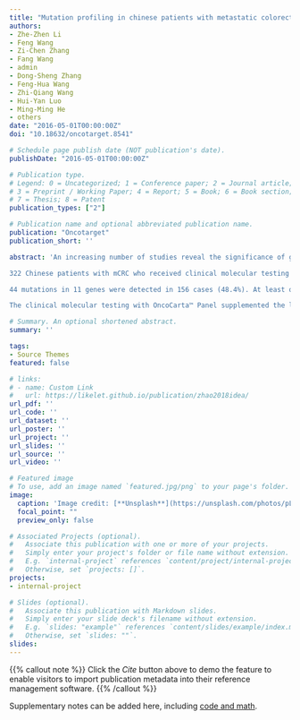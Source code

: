 ```yaml
---
title: "Mutation profiling in chinese patients with metastatic colorectal cancer and its correlation with clinicopathological features and anti-EGFR treatment response"
authors:
- Zhe-Zhen Li
- Feng Wang
- Zi-Chen Zhang
- Fang Wang
- admin
- Dong-Sheng Zhang
- Feng-Hua Wang
- Zhi-Qiang Wang
- Hui-Yan Luo
- Ming-Ming He
- others
date: "2016-05-01T00:00:00Z"
doi: "10.18632/oncotarget.8541"

# Schedule page publish date (NOT publication's date).
publishDate: "2016-05-01T00:00:00Z"

# Publication type.
# Legend: 0 = Uncategorized; 1 = Conference paper; 2 = Journal article;
# 3 = Preprint / Working Paper; 4 = Report; 5 = Book; 6 = Book section;
# 7 = Thesis; 8 = Patent
publication_types: ["2"]

# Publication name and optional abbreviated publication name.
publication: "Oncotarget"
publication_short: ''

abstract: 'An increasing number of studies reveal the significance of genetic markers in guiding target treatment and refining prognosis. This retrospective observational study aims to assess the mutation profile of metastatic colorectal cancer (mCRC) in Chinese population with the help of MassARRAY® technique platform and OncoCarta™ Panel.

322 Chinese patients with mCRC who received clinical molecular testing as part of their standard care were investigated. 80 patients received cetuximab palliative treatment. 238 common hot-spot mutations of 19 cancer related genes in the OncoCarta™ Panel were tested.

44 mutations in 11 genes were detected in 156 cases (48.4%). At least one mutation was identified in 38.5% (124/322) of all tested cases, two concomitant mutations in 9.0% (29/322) and three mutations in 3 cases (<1%). KRAS was the most frequently mutated gene (34.8%), followed by PIK3CA (9.6%), NRAS (4.3%), BRAF (3.4%), EGFR (2.5%) and HRAS (1.2%). Less frequent mutations were detected in PDGFRA, RET, AKT1, FGFR1, and ERBB2. Co-mutation of RAS family subtypes was observed in 5 patients, and KRAS and BRAF concurrent mutation in 1 patient. KRAS, NRAS, BRAF and PIK3CA mutations had association with some clinicopathological features statistically. Patients identified as wild-type in all 19 genes had better objective response rate when treated with cetuximab.

The clinical molecular testing with OncoCarta™ Panel supplemented the limited data of mCRC in Chinese population, and offered a clearer landscape of multiple gene mutational profile in not only clinically prognostic KRAS, NRAS, BRAF and PIK3CA genes, but also less frequent mutated genes. Knowledge of these multiple gene mutation patterns may give clues in exploring interesting accompanying co-occurrence relationship or mutually exclusive relationship between mutated genes, as well as in predicting benefit of all-wild-type patients from anti-EGFR treatment.'

# Summary. An optional shortened abstract.
summary: ''

tags:
- Source Themes
featured: false

# links:
# - name: Custom Link
#   url: https://likelet.github.io/publication/zhao2018idea/
url_pdf: ''
url_code: ''
url_dataset: ''
url_poster: ''
url_project: ''
url_slides: ''
url_source: ''
url_video: ''

# Featured image
# To use, add an image named `featured.jpg/png` to your page's folder. 
image:
  caption: 'Image credit: [**Unsplash**](https://unsplash.com/photos/pLCdAaMFLTE)'
  focal_point: ""
  preview_only: false

# Associated Projects (optional).
#   Associate this publication with one or more of your projects.
#   Simply enter your project's folder or file name without extension.
#   E.g. `internal-project` references `content/project/internal-project/index.md`.
#   Otherwise, set `projects: []`.
projects:
- internal-project

# Slides (optional).
#   Associate this publication with Markdown slides.
#   Simply enter your slide deck's filename without extension.
#   E.g. `slides: "example"` references `content/slides/example/index.md`.
#   Otherwise, set `slides: ""`.
slides:
---
```


{{% callout note %}}
Click the *Cite* button above to demo the feature to enable visitors to import publication metadata into their reference management software.
{{% /callout %}}

Supplementary notes can be added here, including [code and math](https://sourcethemes.com/academic/docs/writing-markdown-latex/).
